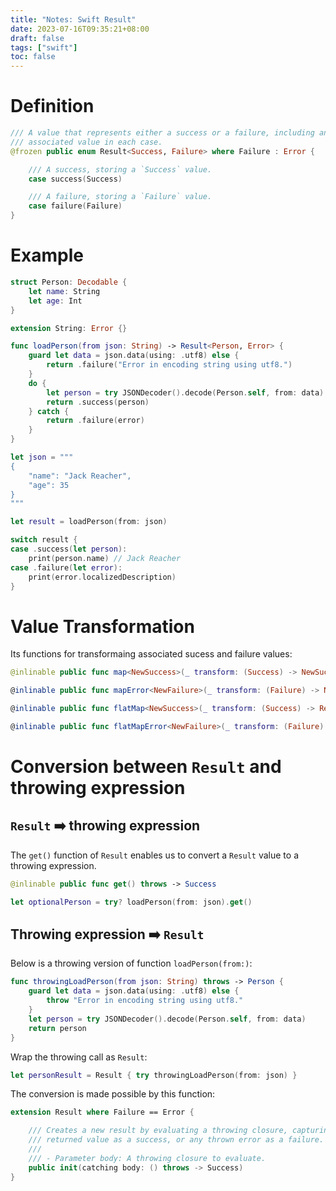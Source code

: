 ```yaml
---
title: "Notes: Swift Result"
date: 2023-07-16T09:35:21+08:00
draft: false
tags: ["swift"]
toc: false
---
```


# Definition

```swift
/// A value that represents either a success or a failure, including an
/// associated value in each case.
@frozen public enum Result<Success, Failure> where Failure : Error {

    /// A success, storing a `Success` value.
    case success(Success)

    /// A failure, storing a `Failure` value.
    case failure(Failure)
}
```

# Example

```swift
struct Person: Decodable {
    let name: String
    let age: Int
}

extension String: Error {}

func loadPerson(from json: String) -> Result<Person, Error> {
    guard let data = json.data(using: .utf8) else {
        return .failure("Error in encoding string using utf8.")
    }
    do {
        let person = try JSONDecoder().decode(Person.self, from: data)
        return .success(person)
    } catch {
        return .failure(error)
    }
}

let json = """
{
    "name": "Jack Reacher",
    "age": 35
}
"""

let result = loadPerson(from: json)

switch result {
case .success(let person):
    print(person.name) // Jack Reacher
case .failure(let error):
    print(error.localizedDescription)
}
```

# Value Transformation

Its functions for transformaing associated sucess and failure values:
```swift
@inlinable public func map<NewSuccess>(_ transform: (Success) -> NewSuccess) -> Result<NewSuccess, Failure>

@inlinable public func mapError<NewFailure>(_ transform: (Failure) -> NewFailure) -> Result<Success, NewFailure> where NewFailure : Error

@inlinable public func flatMap<NewSuccess>(_ transform: (Success) -> Result<NewSuccess, Failure>) -> Result<NewSuccess, Failure>

@inlinable public func flatMapError<NewFailure>(_ transform: (Failure) -> Result<Success, NewFailure>) -> Result<Success, NewFailure> where NewFailure : Error
```

# Conversion between `Result` and throwing expression

## `Result` ➡️ throwing expression

The `get()` function of `Result` enables us to convert a `Result` value to a throwing expression.

```swift
@inlinable public func get() throws -> Success
```

```swift
let optionalPerson = try? loadPerson(from: json).get()
```

## Throwing expression ➡️ `Result`

Below is a throwing version of function `loadPerson(from:)`:
```swift
func throwingLoadPerson(from json: String) throws -> Person {
    guard let data = json.data(using: .utf8) else {
        throw "Error in encoding string using utf8."
    }
    let person = try JSONDecoder().decode(Person.self, from: data)
    return person
}
```

Wrap the throwing call as `Result`:

```swift
let personResult = Result { try throwingLoadPerson(from: json) }
```

The conversion is made possible by this function:

```swift
extension Result where Failure == Error {

    /// Creates a new result by evaluating a throwing closure, capturing the
    /// returned value as a success, or any thrown error as a failure.
    ///
    /// - Parameter body: A throwing closure to evaluate.
    public init(catching body: () throws -> Success)
}
```